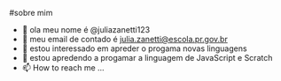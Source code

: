 #sobre mim
- 👋 ola meu nome é @juliazanetti123
- 👀 meu email de contado é julia.zanetti@escola.pr.gov.br
- 🌱 estou interessado em apreder o progama novas linguagens
- 💞️ estou apredendo a progamar a linguagem de JavaScript e Scratch
- 📫 How to reach me ...

<!---
juliazanetti123/juliazanetti123 is a ✨ special ✨ repository because its `README.md` (this file) appears on your GitHub profile.
You can click the Preview link to take a look at your changes.
--->
